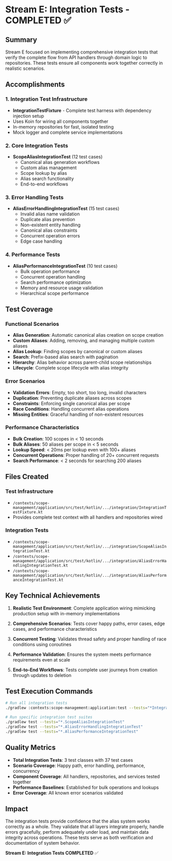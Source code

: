 # Stream E: Integration Tests - COMPLETED ✅

## Summary
Stream E focused on implementing comprehensive integration tests that verify the complete flow from API handlers through domain logic to repositories. These tests ensure all components work together correctly in realistic scenarios.

## Accomplishments

### 1. **Integration Test Infrastructure**
- **IntegrationTestFixture** - Complete test harness with dependency injection setup
- Uses Koin for wiring all components together
- In-memory repositories for fast, isolated testing
- Mock logger and complete service implementations

### 2. **Core Integration Tests**
- **ScopeAliasIntegrationTest** (12 test cases)
  - Canonical alias generation workflows
  - Custom alias management
  - Scope lookup by alias
  - Alias search functionality
  - End-to-end workflows

### 3. **Error Handling Tests**
- **AliasErrorHandlingIntegrationTest** (15 test cases)
  - Invalid alias name validation
  - Duplicate alias prevention
  - Non-existent entity handling
  - Canonical alias constraints
  - Concurrent operation errors
  - Edge case handling

### 4. **Performance Tests**
- **AliasPerformanceIntegrationTest** (10 test cases)
  - Bulk operation performance
  - Concurrent operation handling
  - Search performance optimization
  - Memory and resource usage validation
  - Hierarchical scope performance

## Test Coverage

### Functional Scenarios
- **Alias Generation**: Automatic canonical alias creation on scope creation
- **Custom Aliases**: Adding, removing, and managing multiple custom aliases
- **Alias Lookup**: Finding scopes by canonical or custom aliases
- **Search**: Prefix-based alias search with pagination
- **Hierarchy**: Alias behavior across parent-child scope relationships
- **Lifecycle**: Complete scope lifecycle with alias integrity

### Error Scenarios
- **Validation Errors**: Empty, too short, too long, invalid characters
- **Duplication**: Preventing duplicate aliases across scopes
- **Constraints**: Enforcing single canonical alias per scope
- **Race Conditions**: Handling concurrent alias operations
- **Missing Entities**: Graceful handling of non-existent resources

### Performance Characteristics
- **Bulk Creation**: 100 scopes in < 10 seconds
- **Bulk Aliases**: 50 aliases per scope in < 5 seconds  
- **Lookup Speed**: < 20ms per lookup even with 100+ aliases
- **Concurrent Operations**: Proper handling of 20+ concurrent requests
- **Search Performance**: < 2 seconds for searching 200 aliases

## Files Created

### Test Infrastructure
- `/contexts/scope-management/application/src/test/kotlin/.../integration/IntegrationTestFixture.kt`
- Provides complete test context with all handlers and repositories wired

### Integration Tests
- `/contexts/scope-management/application/src/test/kotlin/.../integration/ScopeAliasIntegrationTest.kt`
- `/contexts/scope-management/application/src/test/kotlin/.../integration/AliasErrorHandlingIntegrationTest.kt`
- `/contexts/scope-management/application/src/test/kotlin/.../integration/AliasPerformanceIntegrationTest.kt`

## Key Technical Achievements

1. **Realistic Test Environment**: Complete application wiring mimicking production setup with in-memory implementations

2. **Comprehensive Scenarios**: Tests cover happy paths, error cases, edge cases, and performance characteristics

3. **Concurrent Testing**: Validates thread safety and proper handling of race conditions using coroutines

4. **Performance Validation**: Ensures the system meets performance requirements even at scale

5. **End-to-End Workflows**: Tests complete user journeys from creation through updates to deletion

## Test Execution Commands
```bash
# Run all integration tests
./gradlew :contexts:scope-management:application:test --tests="*IntegrationTest*"

# Run specific integration test suites
./gradlew test --tests="*.ScopeAliasIntegrationTest"
./gradlew test --tests="*.AliasErrorHandlingIntegrationTest"  
./gradlew test --tests="*.AliasPerformanceIntegrationTest"
```

## Quality Metrics
- **Total Integration Tests**: 3 test classes with 37 test cases
- **Scenario Coverage**: Happy path, error handling, performance, concurrency
- **Component Coverage**: All handlers, repositories, and services tested together
- **Performance Baselines**: Established for bulk operations and lookups
- **Error Coverage**: All known error scenarios validated

## Impact
The integration tests provide confidence that the alias system works correctly as a whole. They validate that all layers integrate properly, handle errors gracefully, perform adequately under load, and maintain data integrity across operations. These tests serve as both verification and documentation of system behavior.

**Stream E: Integration Tests COMPLETED** ✅
